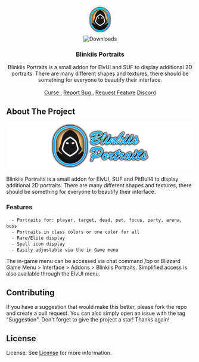 <br/>
<div align="center">
<img src="https://raw.githubusercontent.com/mBlinkii/Blinkiis-Portraits/refs/heads/main/icon.png" alt="Logo" width="80" height="80">
<br/>
<img src="https://img.shields.io/github/downloads/mBlinkii/blinkiis-portraits/total" alt="Downloads">
<h3 align="center">Blinkiis Portraits</h3>
<p align="center">
Blinkiis Portraits is a small addon for ElvUI and SUF to display additional 2D portraits. There are many different shapes and textures, there should be something for everyone to beautify their interface.
<br/>
<br/>
<a href="https://www.curseforge.com/wow/addons/blinkiis-portraits">Curse .</a>  
<a href="https://github.com/mBlinkii/Blinkiis-Portraits/issues">Report Bug .</a>
<a href="https://github.com/mBlinkii/Blinkiis-Portraits/issues">Request Feature</a>
<a href="https://discord.gg/AE9XebMU49">Discord</a> 
</p>
</div> 

   ## About The Project
   ![mMT Logo](https://raw.githubusercontent.com/mBlinkii/Blinkiis-Portraits/refs/heads/main/logo.png)

   Blinkiis Portraits is a small addon for ElvUI, SUF and PitBull4 to display additional 2D portraits. There are many different shapes and textures, there should be something for everyone to beautify their interface.

   ### Features
      - Portraits for: player, target, dead, pet, focus, party, arena, boss
      - Portraits in class colors or one color for all
      - Rare/Elite display
      - Spell icon display
      - Easily adjustable via the in Game menu

   The in-game menu can be accessed via chat command /bp or Blizzard Game Menu > Interface > Addons > Blinkiis Portraits. Simplified access is also available through the ElvUI menu.



   ## Contributing
   If you have a suggestion that would make this better, please fork the repo and create a pull request. You can also simply open an issue with the tag "Suggestion".
   Don't forget to give the project a star! Thanks again!

   ## License
   License. See [License](https://github.com/mBlinkii/Blinkiis-Portraits/blob/main/LICENSE.txt) for more information.
